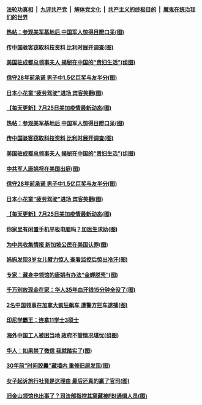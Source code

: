 ####  [法轮功真相](../../../../basic/blob/master/README.md?t=07261102) &nbsp;|&nbsp; [九评共产党](../../../../9ping.md/blob/master/README.md?t=07261102) &nbsp;|&nbsp; [解体党文化](../../../../jtdwh.md/blob/master/README.md?t=07261102)  &nbsp;|&nbsp; [共产主义的终极目的](../../../../gczydzjmd.md/blob/master/README.md?t=07261102) &nbsp;|&nbsp; [魔鬼在统治我们的世界](../../../../mgztzwmdsj.md/blob/master/README.md?t=07261102) 

#### [热帖：参观美军基地后 中国军人惊得目瞪口呆(图)](../pages/p3/940899.md?t=07261102) 

#### [传中国骇客窃取科技资料 比利时展开调查(图)](../pages/p3/940898.md?t=07261102) 

#### [美国驻成都总领事夫人 揭秘在中国的“贵妇生活”(组图)](../pages/p3/940897.md?t=07261102) 

#### [信守28年前承诺 男子中1.5亿巨奖与友半分(图)](../pages/p3/940753.md?t=07261102) 

#### [日本小花童“疲劳驾驶”进场 宾客笑翻(图)](../pages/p3/940748.md?t=07261102) 

#### [【每天更新】7月25日美加疫情最新动态(图)](../pages/p3/938379.md?t=07261102) 

#### [热帖：参观美军基地后 中国军人惊得目瞪口呆(图)](../pages/p3/940899.md?t=07261102) 

#### [传中国骇客窃取科技资料 比利时展开调查(图)](../pages/p3/940898.md?t=07261102) 

#### [美国驻成都总领事夫人 揭秘在中国的“贵妇生活”(组图)](../pages/p3/940897.md?t=07261102) 

#### [中共军人唐娟将在美国出庭(图)](../pages/p3/940892.md?t=07261102) 

#### [信守28年前承诺 男子中1.5亿巨奖与友半分(图)](../pages/p3/940753.md?t=07261102) 

#### [日本小花童“疲劳驾驶”进场 宾客笑翻(图)](../pages/p3/940748.md?t=07261102) 

#### [【每天更新】7月25日美加疫情最新动态(图)](../pages/p3/938379.md?t=07261102) 


#### [你家里有闲置手机平板电脑吗？加医生求助(图)](../pages/p3/940787.md?t=07261102) 

#### [为中共收集情报 新加坡公民在美国认罪(图)](../pages/p3/940768.md?t=07261102) 

#### [妈妈发现3岁女儿臂力惊人 查看监控后惊出冷汗(图)](../pages/p3/940763.md?t=07261102) 

#### [专家：藏身中领馆的唐娟有办法“金蝉脱壳”(图)](../pages/p3/940745.md?t=07261102) 

#### [千万别放现金在家：华人35年血汗钱15分钟全没了(图)](../pages/p3/940741.md?t=07261102) 

#### [2名中国领事在加拿大疯狂飙车 遭警方拦车逮捕(图)](../pages/p3/940673.md?t=07261102) 

#### [印尼学霸王：连拿11学士3硕士](../pages/p3/940668.md?t=07261102) 

#### [海外中国工人被困当地 政府不管情况堪忧(组图)](../pages/p3/940663.md?t=07261102) 

#### [华人：如果禁了微信 我就踏实了(图)](../pages/p3/940641.md?t=07261102) 

#### [30年前“时间胶囊”藏墙内 重修旧居发现(图)](../pages/p3/940642.md?t=07261102) 

#### [女子起诉旅行社竟是这理由 最后还真的赢了官司(图)](../pages/p3/940635.md?t=07261102) 

#### [旧金山领馆也出事了？司法部指控其窝藏被FBI通缉人员(图)](../pages/p3/940573.md?t=07261102) 

